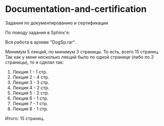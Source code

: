 # Documentation-and-certification
Задания по документированию и сертификации 

По поводу задания в Sphinx'е:

Вся работа в архиве "DogSp.rar".

Минимум 5 лекций, по минимум 3 страницы. То есть, всего 15 страниц. Так как у меня несколько лекций было по одной странице (либо по 2 страницы), то я сделал так:
  1. Лекция 1 - 1 стр.
  2. Лекция 2 - 4 стр.
  3. Лекция 3 - 3 стр.
  4. Лекция 4 - 2 стр.
  5. Лекция 5 - 2 стр.
  6. Лекция 6 - 1 стр.
  7. Лекция 7 - 1 стр.
  8. Лекция 8 - 1 стр.
  
  Итого: 15 страниц.
